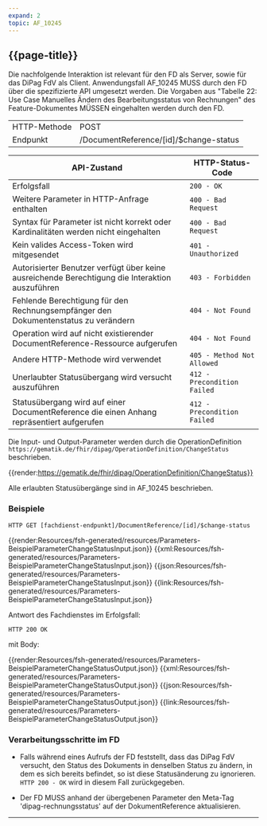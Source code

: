 ```yaml
---
expand: 2
topic: AF_10245
---
```


## {{page-title}}

Die nachfolgende Interaktion ist relevant für den FD als Server, sowie für das DiPag FdV als Client. Anwendungsfall AF_10245 MUSS durch den FD über die spezifizierte API umgesetzt werden. Die Vorgaben aus "Tabelle 22: Use Case Manuelles Ändern des Bearbeitungsstatus von Rechnungen" des Feature-Dokumentes MÜSSEN eingehalten werden durch den FD.

|||
|-|-|
|HTTP-Methode|POST|
|Endpunkt|/DocumentReference/[id]/$change-status|

|API-Zustand|HTTP-Status-Code|
|-|-|
|Erfolgsfall|`200 - OK`|
|Weitere Parameter in HTTP-Anfrage enthalten|`400 - Bad Request`|
|Syntax für Parameter ist nicht korrekt oder Kardinalitäten werden nicht eingehalten|`400 - Bad Request`|
|Kein valides Access-Token wird mitgesendet|`401 - Unauthorized`|
|Autorisierter Benutzer verfügt über keine ausreichende Berechtigung die Interaktion auszuführen|`403 - Forbidden`|
|Fehlende Berechtigung für den Rechnungsempfänger den Dokumentenstatus zu verändern|`404 - Not Found`|
|Operation wird auf nicht existierender DocumentReference-Ressource aufgerufen|`404 - Not Found`|
|Andere HTTP-Methode wird verwendet|`405 - Method Not Allowed`|
|Unerlaubter Statusübergang wird versucht auszuführen|`412 - Precondition Failed`|
|Statusübergang wird auf einer DocumentReference die einen Anhang repräsentiert aufgerufen|`412 - Precondition Failed`|

Die Input- und Output-Parameter werden durch die OperationDefinition `https://gematik.de/fhir/dipag/OperationDefinition/ChangeStatus` beschrieben.

{{render:https://gematik.de/fhir/dipag/OperationDefinition/ChangeStatus}}

Alle erlaubten Statusübergänge sind in AF_10245 beschrieben.

### Beispiele

```
HTTP GET [fachdienst-endpunkt]/DocumentReference/[id]/$change-status
```

<tabs>
    <tab title="Parameter-Input">      
        {{render:Resources/fsh-generated/resources/Parameters-BeispielParameterChangeStatusInput.json}}
    </tab>
    <tab title="XML">      
        {{xml:Resources/fsh-generated/resources/Parameters-BeispielParameterChangeStatusInput.json}}
    </tab>
    <tab title="JSON">
        {{json:Resources/fsh-generated/resources/Parameters-BeispielParameterChangeStatusInput.json}}
    </tab>
    <tab title="Link">
        {{link:Resources/fsh-generated/resources/Parameters-BeispielParameterChangeStatusInput.json}}
    </tab>
</tabs>

Antwort des Fachdienstes im Erfolgsfall:

```
HTTP 200 OK
```
mit Body:

<tabs>
    <tab title="Parameter-Input">      
        {{render:Resources/fsh-generated/resources/Parameters-BeispielParameterChangeStatusOutput.json}}
    </tab>
    <tab title="XML">      
        {{xml:Resources/fsh-generated/resources/Parameters-BeispielParameterChangeStatusOutput.json}}
    </tab>
    <tab title="JSON">
        {{json:Resources/fsh-generated/resources/Parameters-BeispielParameterChangeStatusOutput.json}}
    </tab>
    <tab title="Link">
        {{link:Resources/fsh-generated/resources/Parameters-BeispielParameterChangeStatusOutput.json}}
    </tab>
</tabs>

### Verarbeitungsschritte im FD

* Falls während eines Aufrufs der FD feststellt, dass das DiPag FdV versucht, den Status des Dokuments in denselben Status zu ändern, in dem es sich bereits befindet, so ist diese Statusänderung zu ignorieren. `HTTP 200 - OK` wird in diesem Fall zurückgegeben.

* Der FD MUSS anhand der übergebenen Parameter den Meta-Tag 'dipag-rechnungsstatus' auf der DokumentReference aktualisieren.

----